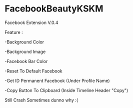 # FacebookBeautyKSKM
Facebook Extension V.0.4

Feature :

-Background Color

-Background Image

-Facebook Bar Color

-Reset To Default Facebook

-Get ID Permanent Facebook (Under Profile Name)

-Copy Button To Clipboard (Inside Timeline Header "Copy")

Still Crash Sometimes dunno why :(


